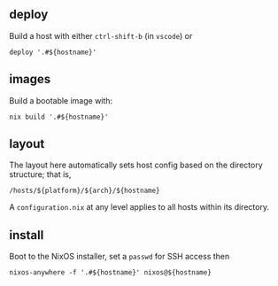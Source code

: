 ## deploy

Build a host with either `ctrl-shift-b` (in `vscode`) or

    deploy '.#${hostname}'

## images

Build a bootable image with:

    nix build '.#${hostname}'

## layout

The layout here automatically sets host config based on the directory structure; that is,

    /hosts/${platform}/${arch}/${hostname}

A `configuration.nix` at any level applies to all hosts within its directory.

## install

Boot to the NixOS installer, set a `passwd` for SSH access then

    nixos-anywhere -f '.#${hostname}' nixos@${hostname}
